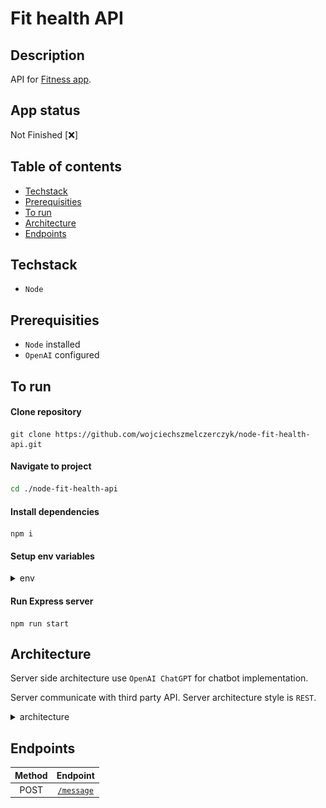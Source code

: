# Fit health API

## Description

API for [Fitness app](https://github.com/wojciechszmelczerczyk/fit-health-app).

## App status

Not Finished [❌]

## Table of contents

- [Techstack](#techstack)
- [Prerequisities](#prerequisities)
- [To run](#to-run)
- [Architecture](#architecture)
- [Endpoints](#endpoints)

## Techstack

- `Node`

## Prerequisities

- `Node` installed
- `OpenAI` configured

## To run

#### Clone repository

```
git clone https://github.com/wojciechszmelczerczyk/node-fit-health-api.git
```

#### Navigate to project

```sh
cd ./node-fit-health-api
```

#### Install dependencies

```
npm i
```

#### Setup env variables

<details>
<summary>env</summary>

```dockerfile

# OpenAI

OPENAI_API_KEY=


```

</details>

#### Run Express server

```
npm run start
```

## Architecture

Server side architecture use `OpenAI ChatGPT` for chatbot implementation.

Server communicate with third party API. Server architecture style is `REST`.

<details>
<summary>architecture</summary>
<img src="./.github/img/backend-arch.png">

</details>

## Endpoints

| Method |               Endpoint               |
| :----: | :----------------------------------: |
|  POST  | [`/message`](./docs/post-message.md) |
